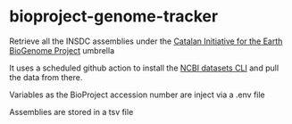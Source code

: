 # bioproject-genome-tracker
Retrieve all the INSDC assemblies under the [Catalan Initiative for the Earth BioGenome Project](https://www.biogenoma.cat) umbrella

It uses a scheduled github action to install the [NCBI datasets CLI](https://www.ncbi.nlm.nih.gov/datasets/docs/v2/reference-docs/command-line/) and pull the data from there.

Variables as the BioProject accession number are inject via a .env file

Assemblies are stored in a tsv file

